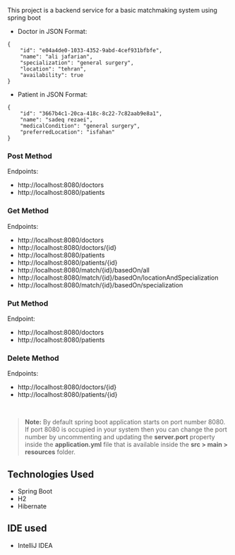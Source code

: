 This project is a backend service for a basic matchmaking system using spring boot


* Doctor in JSON Format:
```
{
    "id": "e04a4de0-1033-4352-9abd-4cef931bfbfe",
    "name": "ali jafarian",
    "specialization": "general surgery",
    "location": "tehran",
    "availability": true
}
```
* Patient in JSON Format:
```
{
    "id": "3667b4c1-20ca-418c-8c22-7c82aab9e8a1",
    "name": "sadeq rezaei",
    "medicalCondition": "general surgery",
    "preferredLocation": "isfahan"
}
```

### Post Method 
Endpoints:
* http://localhost:8080/doctors
* http://localhost:8080/patients

### Get Method
Endpoints:
* http://localhost:8080/doctors
* http://localhost:8080/doctors/{id}
* http://localhost:8080/patients
* http://localhost:8080/patients/{id}
* http://localhost:8080/match/{id}/basedOn/all
* http://localhost:8080/match/{id}/basedOn/locationAndSpecialization
* http://localhost:8080/match/{id}/basedOn/specialization

### Put Method
Endpoint:
* http://localhost:8080/doctors
* http://localhost:8080/patients

### Delete Method
Endpoints:
* http://localhost:8080/doctors/{id}
* http://localhost:8080/patients/{id}
</br>

> **Note:** By default spring boot application starts on port number 8080. If port 8080 is occupied in your system then you can change the port number by uncommenting and updating the **server.port** property inside the **application.yml** file that is available inside the **src > main > resources** folder.


##  Technologies Used 
*  Spring Boot 
*  H2 
*  Hibernate

##  IDE used
*  IntelliJ IDEA


